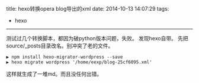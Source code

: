 title: hexo转换opera blog导出的xml
date: 2014-10-13 14:07:29
tags:
- hexo
---
测试过几个转换脚本，都因为破python版本问题，失败。
发现hexo自带。
先把source/_posts目录改名。别冲突了老的文件。
```
▶ npm install hexo-migrator-wordpress --save
▶ hexo migrate wordpress '/home/eexp/blog-25cf6095.xml' 
```
这样就生成了一堆md。而且没任何出错。
